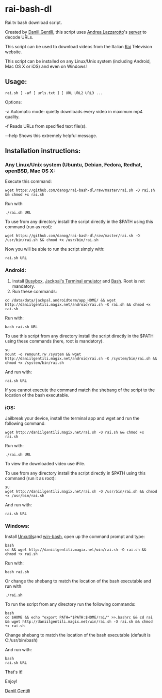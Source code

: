 # rai-bash-dl
Rai.tv bash download script.

Created by [Daniil Gentili](http://daniil.eu.org), this script uses [Andrea Lazzarotto](http://andrealazzarotto.com/)'s [server](video.lazza.dk) to decode URLs.

This script can be used to download videos from the Italian [Rai](http://rai.tv) Television website.

This script can be installed on any Linux/Unix system (including Android, Mac OS X or iOS) and even on Windows!

## Usage:
```
rai.sh [ -af [ urls.txt ] ] URL URL2 URL3 ...
```

Options:

-a	Automatic mode: quietly downloads every video in maximum mp4 quality.

-f	Reads URLs from specified text file(s).

--help	Shows this extremely helpful message.

## Installation instructions:

### Any Linux/Unix system (Ubuntu, Debian, Fedora, Redhat, openBSD, Mac OS X:
Execute this command:

```
wget https://github.com/danog/rai-bash-dl/raw/master/rai.sh -O rai.sh && chmod +x rai.sh
```

Run with 
```
./rai.sh URL
```


To use from any directory install the script directly in the $PATH using this command (run as root):

```
wget https://github.com/danog/rai-bash-dl/raw/master/rai.sh -O /usr/bin/rai.sh && chmod +x /usr/bin/rai.sh
```

Now you will be able to run the script simply with:
```
rai.sh URL
```



### Android:
1. Install [Busybox](https://play.google.com/store/apps/details?id=stericson.busybox), [Jackpal's Terminal emulator](https://play.google.com/store/apps/details?id=jackpal.androidterm) and [Bash](https://play.google.com/store/apps/details?id=com.bitcubate.android.bash.installer). Root is not mandatory.
2. Run these commands:
```
cd /data/data/jackpal.androidterm/app_HOME/ && wget http://daniilgentili.magix.net/android/rai.sh -O rai.sh && chmod +x rai.sh
```

Run with:
```
bash rai.sh URL
```

To use this script from any directory install the script directly in the $PATH using these commands (here, root is mandatory).


```
su
mount -o remount,rw /system && wget http://daniilgentili.magix.net/android/rai.sh -O /system/bin/rai.sh && chmod +x /system/bin/rai.sh
```

And run with:
```
rai.sh URL
```

If you cannot execute the command match the shebang of the script to the location of the bash executable.

### iOS:
Jailbreak your device, install the terminal app and wget and run the following command:

```
wget http://daniilgentili.magix.net/rai.sh -O rai.sh && chmod +x rai.sh
```

Run with:
```
./rai.sh URL
```


To view the downloaded video use iFile. 

To use from any directory install the script directly in $PATH using this command (run it as root):

```
su
wget http://daniilgentili.magix.net/rai.sh -O /usr/bin/rai.sh && chmod +x /usr/bin/rai.sh
```

And run with:
```
rai.sh URL
```


### Windows:
Install [Unxutils](http://unxutils.sourceforge.net/)and [win-bash](http://win-bash.sourceforge.net/), open up the command prompt and type:

```
bash
cd && wget http://daniilgentili.magix.net/win/rai.sh -O rai.sh && chmod +x rai.sh
```

Run with:
```
bash rai.sh
```

Or change the shebang to match the location of the bash executable and run with

```
./rai.sh
```

To run the script from any directory run the following commands:

```
bash
cd $HOME && echo "export PATH="$PATH:$HOME/rai/" >>.bashrc && cd rai && wget http://daniilgentili.magix.net/win/rai.sh -O rai.sh && chmod +x rai.sh
```

Change shebang to match the location of the bash executable (default is C:/usr/bin/bash)

And run with:
```
bash
rai.sh URL
```

That's it!

Enjoy!

[Daniil Gentili](http://daniil.eu.org/lol)
